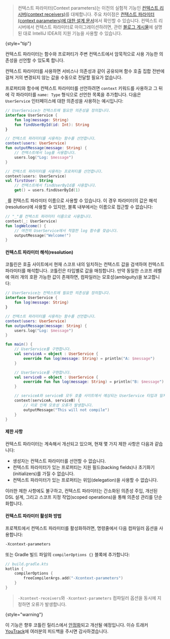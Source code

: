 [//]: # (title: 컨텍스트 파라미터)

<primary-label ref="experimental-general"/>

> 컨텍스트 파라미터(Context parameters)는 이전의 실험적 기능인 [컨텍스트 리시버(context receivers)](whatsnew1620.md#prototype-of-context-receivers-for-kotlin-jvm)를 대체합니다.
> 주요 차이점은 [컨텍스트 파라미터(context parameters)에 대한 설계 문서](https://github.com/Kotlin/KEEP/blob/master/proposals/context-parameters.md#summary-of-changes-from-the-previous-proposal)에서 확인할 수 있습니다.
> 컨텍스트 리시버에서 컨텍스트 파라미터로 마이그레이션하려면, 관련 [블로그 게시물](https://blog.jetbrains.com/kotlin/2025/04/update-on-context-parameters/)에 설명된 대로 IntelliJ IDEA의 지원 기능을 사용할 수 있습니다.
>
{style="tip"}

컨텍스트 파라미터는 함수와 프로퍼티가 주변 컨텍스트에서 암묵적으로 사용 가능한 의존성을 선언할 수 있도록 합니다.

컨텍스트 파라미터를 사용하면 서비스나 의존성과 같이 공유되며 함수 호출 집합 전반에 걸쳐 거의 변경되지 않는 값을 수동으로 전달할 필요가 없습니다.

프로퍼티와 함수에 컨텍스트 파라미터를 선언하려면 `context` 키워드를 사용하고 그 뒤에 각 파라미터를 `name: Type` 형식으로 선언한 목록을 추가합니다. 다음은 `UserService` 인터페이스에 대한 의존성을 사용하는 예시입니다:

```kotlin
// UserService는 컨텍스트에 필요한 의존성을 정의합니다.
interface UserService {
    fun log(message: String)
    fun findUserById(id: Int): String
}

// 컨텍스트 파라미터를 사용하는 함수를 선언합니다.
context(users: UserService)
fun outputMessage(message: String) {
    // 컨텍스트에서 log를 사용합니다.
    users.log("Log: $message")
}

// 컨텍스트 파라미터를 사용하는 프로퍼티를 선언합니다.
context(users: UserService)
val firstUser: String
    // 컨텍스트에서 findUserById를 사용합니다.
    get() = users.findUserById(1)
```

`_`를 컨텍스트 파라미터 이름으로 사용할 수 있습니다. 이 경우 파라미터의 값은 해석(resolution)에 사용할 수 있지만, 블록 내부에서는 이름으로 접근할 수 없습니다:

```kotlin
// "_"를 컨텍스트 파라미터 이름으로 사용합니다.
context(_: UserService)
fun logWelcome() {
    // 여전히 UserService에서 적절한 log 함수를 찾습니다.
    outputMessage("Welcome!")
}
```

#### 컨텍스트 파라미터 해석(resolution)

코틀린은 호출 사이트에서 현재 스코프 내의 일치하는 컨텍스트 값을 검색하여 컨텍스트 파라미터를 해석합니다. 코틀린은 타입별로 값을 매칭합니다.
만약 동일한 스코프 레벨에 여러 개의 호환 가능한 값이 존재하면, 컴파일러는 모호성(ambiguity)을 보고합니다:

```kotlin
// UserService는 컨텍스트에 필요한 의존성을 정의합니다.
interface UserService {
    fun log(message: String)
}

// 컨텍스트 파라미터를 사용하는 함수를 선언합니다.
context(users: UserService)
fun outputMessage(message: String) {
    users.log("Log: $message")
}

fun main() {
    // UserService를 구현합니다.
    val serviceA = object : UserService {
        override fun log(message: String) = println("A: $message")
    }

    // UserService를 구현합니다.
    val serviceB = object : UserService {
        override fun fun log(message: String) = println("B: $message")
    }

    // serviceA와 serviceB 모두 호출 사이트에서 예상되는 UserService 타입과 일치합니다.
    context(serviceA, serviceB) {
        // 이로 인해 모호성 오류가 발생합니다.
        outputMessage("This will not compile")
    }
}
```

#### 제한 사항

컨텍스트 파라미터는 계속해서 개선되고 있으며, 현재 몇 가지 제한 사항은 다음과 같습니다:

*   생성자는 컨텍스트 파라미터를 선언할 수 없습니다.
*   컨텍스트 파라미터가 있는 프로퍼티는 지원 필드(backing fields)나 초기화기(initializers)를 가질 수 없습니다.
*   컨텍스트 파라미터가 있는 프로퍼티는 위임(delegation)을 사용할 수 없습니다.

이러한 제한 사항에도 불구하고, 컨텍스트 파라미터는 간소화된 의존성 주입, 개선된 DSL 설계, 그리고 스코프 지정 작업(scoped operations)을 통해 의존성 관리를 단순화합니다.

#### 컨텍스트 파라미터 활성화 방법

프로젝트에서 컨텍스트 파라미터를 활성화하려면, 명령줄에서 다음 컴파일러 옵션을 사용합니다:

```Bash
-Xcontext-parameters
```

또는 Gradle 빌드 파일의 `compilerOptions {}` 블록에 추가합니다:

```kotlin
// build.gradle.kts
kotlin {
    compilerOptions {
        freeCompilerArgs.add("-Xcontext-parameters")
    }
}
```

> `-Xcontext-receivers`와 `-Xcontext-parameters` 컴파일러 옵션을 동시에 지정하면 오류가 발생합니다.
>
{style="warning"}

이 기능은 향후 코틀린 릴리스에서 [안정화](components-stability.md#stability-levels-explained)되고 개선될 예정입니다.
이슈 트래커 [YouTrack](https://youtrack.jetbrains.com/issue/KT-10468/Context-Parameters-expanding-extension-receivers-to-work-with-scopes)에 여러분의 피드백을 주시면 감사하겠습니다.